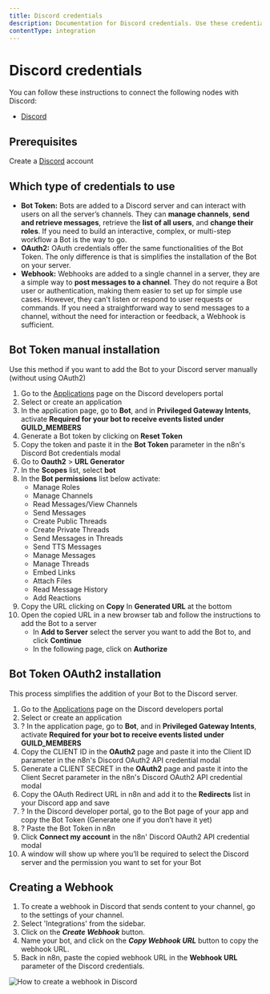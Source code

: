 ```yaml
---
title: Discord credentials
description: Documentation for Discord credentials. Use these credentials to authenticate Discord in n8n, a workflow automation platform.
contentType: integration
---
```


# Discord credentials
You can follow these instructions to connect the following nodes with Discord:

- [Discord](/integrations/builtin/app-nodes/n8n-nodes-base.discord/)


## Prerequisites

Create a [Discord](https://www.discord.com/) account

## Which type of credentials to use

- **Bot Token:** Bots are added to a Discord server and can interact with users on all the server’s channels. They can **manage channels**, **send and retrieve messages**, retrieve the **list of all users**, and **change their roles**. If you need to build an interactive, complex, or multi-step workflow a Bot is the way to go.
- **OAuth2:** OAuth credentials offer the same functionalities of the Bot Token. The only difference is that is simplifies the installation of the Bot on your server.
- **Webhook:** Webhooks are added to a single channel in a server, they are a simple way to **post messages to a channel**. They do not require a Bot user or authentication, making them easier to set up for simple use cases. However, they can't listen or respond to user requests or commands. If you need a straightforward way to send messages to a channel, without the need for interaction or feedback, a Webhook is sufficient.

## Bot Token manual installation

Use this method if you want to add the Bot to your Discord server manually (without using OAuth2)

1. Go to the [Applications](https://discord.com/developers/applications) page on the Discord developers portal
2. Select or create an application
3. In the application page, go to **Bot**, and in **Privileged Gateway Intents**, activate **Required for your bot to receive events listed under GUILD_MEMBERS**
4. Generate a Bot token by clicking on **Reset Token**
5. Copy the token and paste it in the **Bot Token** parameter in the n8n's Discord Bot credentials modal
6. Go to **Oauth2** > **URL Generator**
7. In the **Scopes** list, select **bot**
8. In the **Bot permissions** list below activate:
    - Manage Roles
    - Manage Channels
    - Read Messages/View Channels
    - Send Messages
    - Create Public Threads
    - Create Private Threads
    - Send Messages in Threads
    - Send TTS Messages
    - Manage Messages
    - Manage Threads
    - Embed Links
    - Attach Files
    - Read Message History
    - Add Reactions    
9. Copy the URL clicking on **Copy** In **Generated URL** at the bottom
10. Open the copied URL in a new browser tab and follow the instructions to add the Bot to a server
    - In **Add to Server** select the server you want to add the Bot to, and click **Continue**
    - In the following page, click on **Authorize**

## Bot Token OAuth2 installation

This process simplifies the addition of your Bot to the Discord server.

1. Go to the [Applications](https://discord.com/developers/applications) page on the Discord developers portal
2. Select or create an application
3. ? In the application page, go to **Bot**, and in **Privileged Gateway Intents**, activate **Required for your bot to receive events listed under GUILD_MEMBERS**
4. Copy the CLIENT ID in the **OAuth2** page and paste it into the Client ID parameter in the n8n's Discord OAuth2 API credential modal
5. Generate a CLIENT SECRET in the **OAuth2** page and paste it into the Client Secret parameter in the n8n's Discord OAuth2 API credential modal
6. Copy the OAuth Redirect URL in n8n and add it to the **Redirects** list in your Discord app and save
7. ? In the Discord developer portal, go to the Bot page  of your app and copy the Bot Token (Generate one if you don’t have it yet)
8. ? Paste the Bot Token in n8n
9. Click **Connect my account** in the n8n' Discord OAuth2 API credential modal
10. A window will show up where you’ll be required to select the Discord server and the permission you want to set for your Bot

## Creating a Webhook

1. To create a webhook in Discord that sends content to your channel, go to the settings of your channel.
2. Select 'Integrations' from the sidebar.
3. Click on the ***Create Webhook*** button.
4. Name your bot, and click on the ***Copy Webhook URL*** button to copy the webhook URL.
5. Back in n8n, paste the copied webhook URL in the **Webhook URL** parameter of the Discord credentials.

![How to create a webhook in Discord](/_images/integrations/builtin/credentials/discord/create-webhook.gif)

<!-- ## Using OAuth

1. Access this [Discord Developer Portal](https://discord.com/developers/applications).
2. Click on "New Application".
3. Enter the name and click "Create".
4. Use Client Secret and Client ID in your Discord node credentials in n8n.
5. Enter n8n provided redirect URL in the configuration. ![Redirect URL Explanation here](/).


![Getting Discord credentials](/_images/integrations/builtin/credentials/discord/using-oauth.gif) -->

